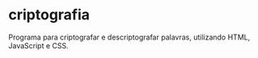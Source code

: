 # criptografia
Programa para criptografar e descriptografar palavras, utilizando HTML, JavaScript e CSS. 
